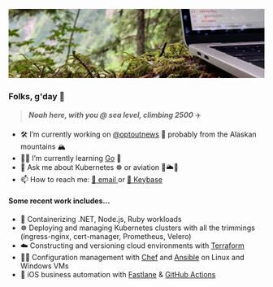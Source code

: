 ![Coding in woods header image](cover.jpeg)
### Folks, g'day 👋

> ***Noah here, with you @ sea level, climbing 2500*** ✈️

- 🛠 I’m currently working on [@optoutnews](https://github.com/optoutnews) 📰 probably from the Alaskan mountains 🏔
- 🧑‍💻 I’m currently learning [Go](https://go.dev) 💨
- 💬 Ask me about Kubernetes ☸️ or aviation 🛫🌥🛬
- 📫 How to reach me: [📧 email ](public@noahsbwilliams.com) or [🔑 Keybase](https://keybase.io/noahsbwilliams)

#### Some recent work includes...

- 🐳 Containerizing .NET, Node.js, Ruby workloads
- ☸️ Deploying and managing Kubernetes clusters with all the trimmings (ingress-nginx, cert-manager, Prometheus, Velero)
- ☁️ Constructing and versioning cloud environments with [Terraform](https://terraform.io) 
- 🧑‍🍳 Configuration management with [Chef](https://chef.io) and [Ansible](https://www.ansible.com) on Linux and Windows VMs
- 📱 iOS business automation with [Fastlane](https://fastlane.tools) & [GitHub Actions](https://github.com/features/actions)
